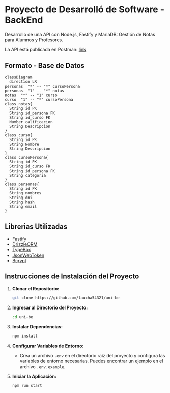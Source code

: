 # Proyecto de Desarrolló de Software - BackEnd
Desarrollo de una API con Node.js, Fastify y MariaDB: Gestión de Notas para Alumnos y Profesores.

La API está publicada en Postman: [link](https://documenter.getpostman.com/view/21376738/2s9YeD9DWL#)

## Formato - Base de Datos
```mermaid
classDiagram
  direction LR
personas  "*" -- "*" cursoPersona
personas  "1" -- "*" notas
notas  "*" -- "1" curso
curso  "1" -- "*" cursoPersona
class notas{
  String id PK
  String id_persona FK
  String id_curso FK
  Number calificacion
  String Descripcion
}
class curso{
  String id PK
  String Nombre
  String Descripcion
}
class cursoPersona{
  String id PK
  String id_curso FK
  String id_persona FK
  String categoria
}
class personas{
  String id PK
  String nombres
  String dni
  String hash
  String email
}
```
## Librerias Utilizadas
* [Fastify](https://fastify.dev/)
* [DrizzleORM](https://orm.drizzle.team/)
* [TypeBox](https://github.com/sinclairzx81/typebox)
* [JsonWebToken](https://github.com/auth0/node-jsonwebtoken)
* [Bcrypt](https://github.com/kelektiv/node.bcrypt.js)

## Instrucciones de Instalación del Proyecto

1. **Clonar el Repositorio:**
   ```bash
   git clone https://github.com/laucha54321/uni-be
   ```

2. **Ingresar al Directorio del Proyecto:**
   ```bash
   cd uni-be
   ```

3. **Instalar Dependencias:**
   ```bash
   npm install
   ```

4. **Configurar Variables de Entorno:**
   - Crea un archivo `.env` en el directorio raíz del proyecto y configura las variables de entorno necesarias. Puedes encontrar un ejemplo en el archivo `.env.example`.

5. **Iniciar la Aplicación:**
   ```bash
   npm run start
   ```
